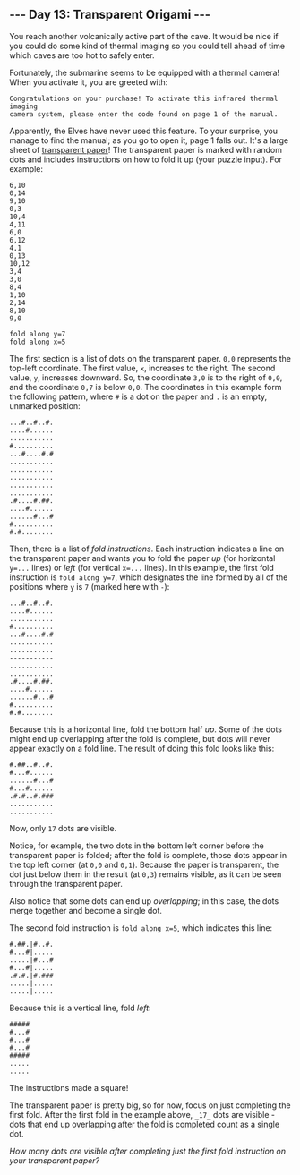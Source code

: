 ﻿
## --- Day 13: Transparent Origami ---

You reach another volcanically active part of the cave. It would be nice if you could do some kind of thermal imaging so you could tell ahead of time which caves are too hot to safely enter.

Fortunately, the submarine seems to be equipped with a thermal camera! When you activate it, you are greeted with:

```
Congratulations on your purchase! To activate this infrared thermal imaging
camera system, please enter the code found on page 1 of the manual.

```

Apparently, the Elves have never used this feature. To your surprise, you manage to find the manual; as you go to open it, page 1 falls out. It's a large sheet of  [transparent paper](https://en.wikipedia.org/wiki/Transparency_(projection))! The transparent paper is marked with random dots and includes instructions on how to fold it up (your puzzle input). For example:

```
6,10
0,14
9,10
0,3
10,4
4,11
6,0
6,12
4,1
0,13
10,12
3,4
3,0
8,4
1,10
2,14
8,10
9,0

fold along y=7
fold along x=5

```

The first section is a list of dots on the transparent paper.  `0,0`  represents the top-left coordinate. The first value,  `x`, increases to the right. The second value,  `y`, increases downward. So, the coordinate  `3,0`  is to the right of  `0,0`, and the coordinate  `0,7`  is below  `0,0`. The coordinates in this example form the following pattern, where  `#`  is a dot on the paper and  `.`  is an empty, unmarked position:

```
...#..#..#.
....#......
...........
#..........
...#....#.#
...........
...........
...........
...........
...........
.#....#.##.
....#......
......#...#
#..........
#.#........

```

Then, there is a list of  _fold instructions_. Each instruction indicates a line on the transparent paper and wants you to fold the paper  _up_  (for horizontal  `y=...`  lines) or  _left_  (for vertical  `x=...`  lines). In this example, the first fold instruction is  `fold along y=7`, which designates the line formed by all of the positions where  `y`  is  `7`  (marked here with  `-`):

```
...#..#..#.
....#......
...........
#..........
...#....#.#
...........
...........
-----------
...........
...........
.#....#.##.
....#......
......#...#
#..........
#.#........

```

Because this is a horizontal line, fold the bottom half  _up_. Some of the dots might end up overlapping after the fold is complete, but dots will never appear exactly on a fold line. The result of doing this fold looks like this:

```
#.##..#..#.
#...#......
......#...#
#...#......
.#.#..#.###
...........
...........

```

Now, only  `17`  dots are visible.

Notice, for example, the two dots in the bottom left corner before the transparent paper is folded; after the fold is complete, those dots appear in the top left corner (at  `0,0`  and  `0,1`). Because the paper is transparent, the dot just below them in the result (at  `0,3`) remains visible, as it can be seen through the transparent paper.

Also notice that some dots can end up  _overlapping_; in this case, the dots merge together and become a single dot.

The second fold instruction is  `fold along x=5`, which indicates this line:

```
#.##.|#..#.
#...#|.....
.....|#...#
#...#|.....
.#.#.|#.###
.....|.....
.....|.....

```

Because this is a vertical line, fold  _left_:

```
#####
#...#
#...#
#...#
#####
.....
.....

```

The instructions made a square!

The transparent paper is pretty big, so for now, focus on just completing the first fold. After the first fold in the example above,  `_17_`  dots are visible - dots that end up overlapping after the fold is completed count as a single dot.

_How many dots are visible after completing just the first fold instruction on your transparent paper?_